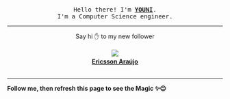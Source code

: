 <p align='center'>
    <samp>Hello there! I'm <b><a href='https://github.com/abdelyouni'>YOUNI</a></b>.<br>
        I'm a Computer Science engineer.
    </samp>
</p>
<hr>
<p align='center'>
    <span>Say hi ✋ to my new follower </span></br></br>
    <img src='https://itspot.ma/github/Ericsson-Araujo_avatar.png'><b></br>
    <a href='https://github.com/Ericsson-Araujo'>Ericsson Araújo</a></b></br></br>
</p>
<hr>
<b>Follow me, then refresh this page to see the Magic ✨😉</b>